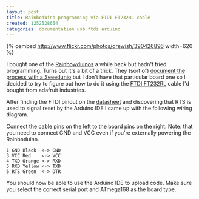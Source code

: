 ```yaml
---
layout: post
title: Rainboduino programming via FTDI FT232RL cable
created: 1252528654
categories: documentation usb ftdi arduino
---
```


{% oembed http://www.flickr.com/photos/drewish/390426896 width=620 %}

I bought one of the [Rainbowduinos](http://www.seeedstudio.com/depot/rainbowduino-led-driver-platform-plug-and-shine-p-371.html)
a while back but hadn't tried programming. Turns out it's a bit of a trick.
They (sort of) [document the process with a Seeedunio](http://www.seeedstudio.com/blog/?p=420)
but I don't have that particular board one so I decided to try to figure out
how to do it using the [FTDI FT232RL](http://www.adafruit.com/index.php?main_page=product_info&products_id=70)
cable I'd bought from adafruit industries.

After finding the FTDI pinout on the [datasheet](http://www.ftdichip.com/Documents/DataSheets/Modules/DS_TTL-232R_CABLES_V201.pdf)
and discovering that RTS is used to signal reset by the Arduino IDE I came up
with the following wiring diagram.

Connect the cable pins on the left to the board pins on the right. Note: that
you need to connect GND and VCC even if you're externally powering the
Rainboduino.

```
1 GND Black  <-> GND
3 VCC Red    <-> VCC
4 TXD Orange <-> RXD
5 RXD Yellow <-> TXD
6 RTS Green  <-> DTR
```


You should now be able to use the Arduino IDE to upload code. Make sure you
select the correct serial port and ATmega168 as the board type.
